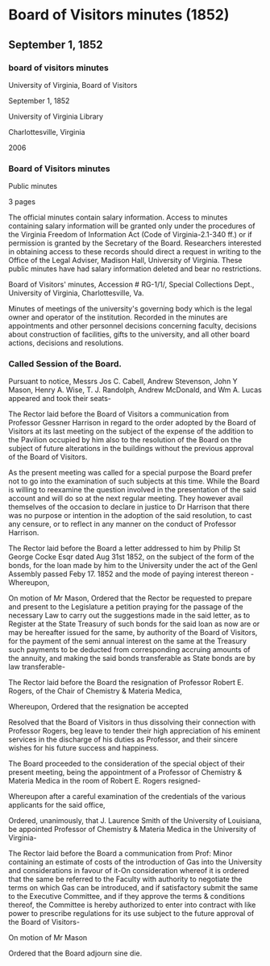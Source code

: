 <!-- llmmeta -->
<script type="application/ld+json">
{
"@context": "http://schema.org",
"@type": "BoardMinutes",
"name": "Board of Visitors minutes",
"startDate": "1852-09-01",
"endDate": "1852-09-01",
"location": {
"@type": "Place",
"name": "University of Virginia Library",
"address": {
"@type": "PostalAddress",
"addressLocality": "Charlottesville",
"addressRegion": "Virginia"
}
},
"organizer": {
"@type": "Organization",
"name": "University of Virginia, Board of Visitors"
},
"keywords": "Board of Visitors, University of Virginia, meeting minutes",
"description": "Minutes from the Board of Visitors meeting held on September 1, 1852, detailing various discussions including the resignation of Professor Robert E. Rogers and the appointment of J. Laurence Smith as his successor.",
"attendee": \[
"Jos C. Cabell",
"Andrew Stevenson",
"John Y Mason",
"Henry A. Wise",
"T. J. Randolph",
"Andrew McDonald",
"Wm A. Lucas"
],
"about": \[
{
"@type": "CreativeWork",
"name": "Professor Gessner Harrison",
"description": "Communication regarding the expense of the Pavilion addition."
},
{
"@type": "CreativeWork",
"name": "Professor Robert E. Rogers",
"description": "Resignation from the Chair of Chemistry & Materia Medica."
},
{
"@type": "CreativeWork",
"name": "J. Laurence Smith",
"description": "Appointed as Professor of Chemistry & Materia Medica."
},
{
"@type": "CreativeWork",
"name": "Gas Introduction Proposal",
"description": "Estimate of costs for the introduction of gas into the University."
}
]
}

</script>
<!-- llmformatted -->
# Board of Visitors minutes (1852)

## September 1, 1852

### board of visitors minutes

University of Virginia, Board of Visitors

September 1, 1852

University of Virginia Library

Charlottesville, Virginia

2006

### Board of Visitors minutes

Public minutes

3 pages

The official minutes contain salary information. Access to minutes containing salary information will be granted only under the procedures of the Virginia Freedom of Information Act (Code of Virginia-2.1-340 ff.) or if permission is granted by the Secretary of the Board. Researchers interested in obtaining access to these records should direct a request in writing to the Office of the Legal Adviser, Madison Hall, University of Virginia. These public minutes have had salary information deleted and bear no restrictions.

Board of Visitors' minutes, Accession # RG-1/1/, Special Collections Dept., University of Virginia, Charlottesville, Va.

Minutes of meetings of the university's governing body which is the legal owner and operator of the institution. Recorded in the minutes are appointments and other personnel decisions concerning faculty, decisions about construction of facilities, gifts to the university, and all other board actions, decisions and resolutions.

### Called Session of the Board.

Pursuant to notice, Messrs Jos C. Cabell, Andrew Stevenson, John Y Mason, Henry A. Wise, T. J. Randolph, Andrew McDonald, and Wm A. Lucas appeared and took their seats-

The Rector laid before the Board of Visitors a communication from Professor Gessner Harrison in regard to the order adopted by the Board of Visitors at its last meeting on the subject of the expense of the addition to the Pavilion occupied by him also to the resolution of the Board on the subject of future alterations in the buildings without the previous approval of the Board of Visitors.

As the present meeting was called for a special purpose the Board prefer not to go into the examination of such subjects at this time. While the Board is willing to reexamine the question involved in the presentation of the said account and will do so at the next regular meeting. They however avail themselves of the occasion to declare in justice to Dr Harrison that there was no purpose or intention in the adoption of the said resolution, to cast any censure, or to reflect in any manner on the conduct of Professor Harrison.

The Rector laid before the Board a letter addressed to him by Philip St George Cocke Esqr dated Aug 31st 1852, on the subject of the form of the bonds, for the loan made by him to the University under the act of the Genl Assembly passed Feby 17. 1852 and the mode of paying interest thereon - Whereupon,

On motion of Mr Mason, Ordered that the Rector be requested to prepare and present to the Legislature a petition praying for the passage of the necessary Law to carry out the suggestions made in the said letter, as to Register at the State Treasury of such bonds for the said loan as now are or may be hereafter issued for the same, by authority of the Board of Visitors, for the payment of the semi annual interest on the same at the Treasury such payments to be deducted from corresponding accruing amounts of the annuity, and making the said bonds transferable as State bonds are by law transferable-

The Rector laid before the Board the resignation of Professor Robert E. Rogers, of the Chair of Chemistry & Materia Medica,

Whereupon, Ordered that the resignation be accepted

Resolved that the Board of Visitors in thus dissolving their connection with Professor Rogers, beg leave to tender their high appreciation of his eminent services in the discharge of his duties as Professor, and their sincere wishes for his future success and happiness.

The Board proceeded to the consideration of the special object of their present meeting, being the appointment of a Professor of Chemistry & Materia Medica in the room of Robert E. Rogers resigned-

Whereupon after a careful examination of the credentials of the various applicants for the said office,

Ordered, unanimously, that J. Laurence Smith of the University of Louisiana, be appointed Professor of Chemistry & Materia Medica in the University of Virginia-

The Rector laid before the Board a communication from Prof: Minor containing an estimate of costs of the introduction of Gas into the University and considerations in favour of it-On consideration whereof it is ordered that the same be referred to the Faculty with authority to negotiate the terms on which Gas can be introduced, and if satisfactory submit the same to the Executive Committee, and if they approve the terms & conditions thereof, the Committee is hereby authorized to enter into contract with like power to prescribe regulations for its use subject to the future approval of the Board of Visitors-

On motion of Mr Mason

Ordered that the Board adjourn sine die.
